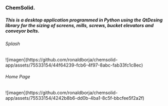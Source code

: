 <h3> ChemSolid.</h3> 
<h5>This is a desktop application programmed in Python using the QtDesing library for the sizing of screens, mills, screws, bucket elevators and conveyor belts.</h5>

<h6>Splash</h6>
![imagen](https://github.com/ronaldborja/chemsolid-app/assets/75533154/44f64239-fcb6-4f97-8abc-fab33fc1c8ec)

<h6>Home Page</h6>
![imagen](https://github.com/ronaldborja/chemsolid-app/assets/75533154/4242b8b6-dd0b-4ba1-8c5f-bbcfee5f2a2f)
